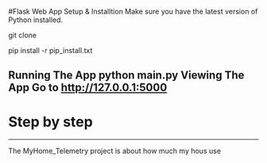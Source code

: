 #Flask Web App Setup & Installtion Make sure you have the latest version of Python installed.

git clone

pip install -r pip_install.txt

Running The App python main.py
Viewing The App Go to http://127.0.0.1:5000
-----------------------------------------------------------
# Step by step
-----------------------------------------------------------
The MyHome_Telemetry project is about how much my hous use 
